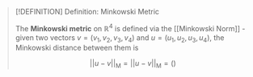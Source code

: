>[!DEFINITION] Definition: Minkowski Metric
>
>The **Minkowski metric** on $\mathbb{R}^4$ is defined via the [[Minkowski Norm]] - given two vectors $v = (v_1, v_2, v_3, v_4)$ and $u = (u_1, u_2, u_3, u_4)$, the Minkowski distance between them is
>
>$$||u - v||_\text{M} = ||u - v||_\text{M} = ()$$
>
